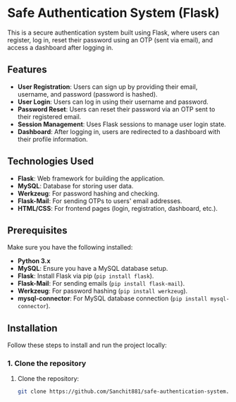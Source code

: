 # Safe Authentication System (Flask)

This is a secure authentication system built using Flask, where users can register, log in, reset their password using an OTP (sent via email), and access a dashboard after logging in.

## Features
- **User Registration**: Users can sign up by providing their email, username, and password (password is hashed).
- **User Login**: Users can log in using their username and password.
- **Password Reset**: Users can reset their password via an OTP sent to their registered email.
- **Session Management**: Uses Flask sessions to manage user login state.
- **Dashboard**: After logging in, users are redirected to a dashboard with their profile information.

## Technologies Used
- **Flask**: Web framework for building the application.
- **MySQL**: Database for storing user data.
- **Werkzeug**: For password hashing and checking.
- **Flask-Mail**: For sending OTPs to users' email addresses.
- **HTML/CSS**: For frontend pages (login, registration, dashboard, etc.).

## Prerequisites

Make sure you have the following installed:

- **Python 3.x**
- **MySQL**: Ensure you have a MySQL database setup.
- **Flask**: Install Flask via pip (`pip install flask`).
- **Flask-Mail**: For sending emails (`pip install flask-mail`).
- **Werkzeug**: For password hashing (`pip install werkzeug`).
- **mysql-connector**: For MySQL database connection (`pip install mysql-connector`).

## Installation

Follow these steps to install and run the project locally:

### 1. Clone the repository

1. Clone the repository:
   ```bash
   git clone https://github.com/Sanchit881/safe-authentication-system.git
